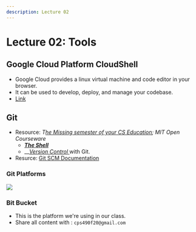 ```yaml
---
description: Lecture 02
---
```


# Lecture 02: Tools

## Google Cloud Platform CloudShell

* Google Cloud provides a linux virtual machine and code editor in your browser.
* It can be used to develop, deploy, and manage your codebase.
* [Link](https://ssh.cloud.google.com)

## Git



* Resource: _T_[_he Missing semester of your CS Education_](https://missing.csail.mit.edu)_; MIT Open Courseware_
  * __[_The Shell_](https://missing.csail.mit.edu/2020/course-shell/)__
  * __[_Version Control_ ](https://missing.csail.mit.edu/2020/version-control/)with Git.
* Resurce: [Git SCM Documentation](https://git-scm.com)

### Git Platforms

![](<../../../.gitbook/assets/image (197) (1).png>)

### Bit Bucket

* This is the platform we're using in our class.
* Share all content with : `cps490f20@gmail.com`
